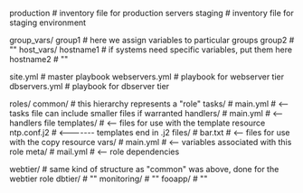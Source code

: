 production            # inventory file for production servers
staging               # inventory file for staging environment

group_vars/
  group1              # here we assign variables to particular groups
  group2              # ""
host_vars/
  hostname1           # if systems need specific variables, put them here
  hostname2           # ""

site.yml              # master playbook
webservers.yml        # playbook for webserver tier
dbservers.yml         # playbook for dbserver tier

roles/
  common/             # this hierarchy represents a "role"
    tasks/            #
      main.yml        #  <-- tasks file can include smaller files if warranted
    handlers/         #
      main.yml        #  <-- handlers file
    templates/        #  <-- files for use with the template resource
      ntp.conf.j2     #  <------- templates end in .j2
    files/            #
      bar.txt         #  <-- files for use with the copy resource
    vars/             #
      main.yml        #  <-- variables associated with this role
    meta/             #
      mail.yml        #  <-- role dependencies

  webtier/            # same kind of structure as "common" was above, done for the webtier role
  dbtier/             # ""
  monitoring/         # ""
  fooapp/             # ""
